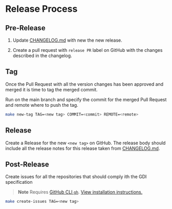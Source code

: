 # Release Process

## Pre-Release

1. Update [CHANGELOG.md](CHANGELOG.md) with new the new release.

2. Create a pull request with `release PR` label on GitHub
   with the changes described in the changelog.

## Tag

Once the Pull Request with all the version changes has been approved
and merged it is time to tag the merged commit.

Run on the main branch and specify the commit for the merged Pull Request
and remote where to push the tag.

```sh
make new-tag TAG=<new tag> COMMIT=<commit> REMOTE=<remote>
```

## Release

Create a Release for the new `<new tag>` on GitHub.
The release body should include all the release notes
for this release taken from [CHANGELOG.md](CHANGELOG.md).

## Post-Release

Create issues for all the repositories that should comply
ith the GDI specification

> **Note**
> Requires [GitHub CLI `gh`](https://cli.github.com/).
> [View installation instructions.](https://github.com/cli/cli#installation)

```sh
make create-issues TAG=<new tag>
```
